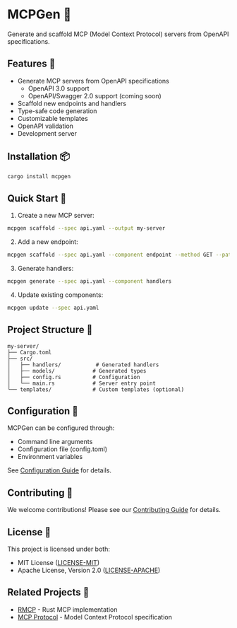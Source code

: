 # MCPGen 🚀

Generate and scaffold MCP (Model Context Protocol) servers from OpenAPI specifications.

## Features 🌟

- Generate MCP servers from OpenAPI specifications
  - OpenAPI 3.0 support
  - OpenAPI/Swagger 2.0 support (coming soon)
- Scaffold new endpoints and handlers
- Type-safe code generation
- Customizable templates
- OpenAPI validation
- Development server

## Installation 📦

```bash
cargo install mcpgen
```

## Quick Start 🏃

1. Create a new MCP server:
```bash
mcpgen scaffold --spec api.yaml --output my-server
```

2. Add a new endpoint:
```bash
mcpgen scaffold --spec api.yaml --component endpoint --method GET --path /users/{id}
```

3. Generate handlers:
```bash
mcpgen generate --spec api.yaml --component handlers
```

4. Update existing components:
```bash
mcpgen update --spec api.yaml
```

## Project Structure 📁

```
my-server/
├── Cargo.toml
├── src/
│   ├── handlers/           # Generated handlers
│   ├── models/            # Generated types
│   ├── config.rs          # Configuration
│   └── main.rs            # Server entry point
└── templates/             # Custom templates (optional)
```

## Configuration 🔧

MCPGen can be configured through:
- Command line arguments
- Configuration file (config.toml)
- Environment variables

See [Configuration Guide](docs/configuration.md) for details.

## Contributing 🤝

We welcome contributions! Please see our [Contributing Guide](CONTRIBUTING.md) for details.

## License 📄

This project is licensed under both:
- MIT License ([LICENSE-MIT](LICENSE-MIT))
- Apache License, Version 2.0 ([LICENSE-APACHE](LICENSE-APACHE))

## Related Projects 🔗

- [RMCP](https://github.com/windsurf-eng/rmcp) - Rust MCP implementation
- [MCP Protocol](https://github.com/windsurf-eng/mcp) - Model Context Protocol specification
